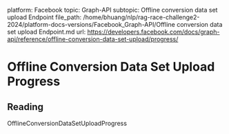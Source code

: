 platform: Facebook
topic: Graph-API
subtopic: Offline conversion data set upload Endpoint
file_path: /home/bhuang/nlp/rag-race-challenge2-2024/platform-docs-versions/Facebook_Graph-API/Offline conversion data set upload Endpoint.md
url: https://developers.facebook.com/docs/graph-api/reference/offline-conversion-data-set-upload/progress/

# Offline Conversion Data Set Upload Progress

## Reading

OfflineConversionDataSetUploadProgress